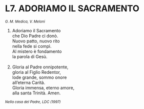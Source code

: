 # L7. ADORIAMO IL SACRAMENTO

<sub><i>G. M. Medica, V. Meloni</i></sub>
<ol>
  <li>Adoriamo il Sacramento<br>
    che Dio Padre ci donò.<br>
    Nuovo patto, nuovo rito<br>
    nella fede si compì.<br>
    Al mistero è fondamento<br>
    la parola di Gesù.</li><br>
  <li>Gloria al Padre onnipotente,<br>
    gloria al Figlio Redentor,<br>
    lode grande, sommo onore<br>
    all’eterna Carità.<br>
    Gloria immensa, eterno amore,<br>
    alla santa Trinità. Amen.</li>
</ol>
<sub><i>Nella casa del Padre, LDC (1997)</i></sub>
